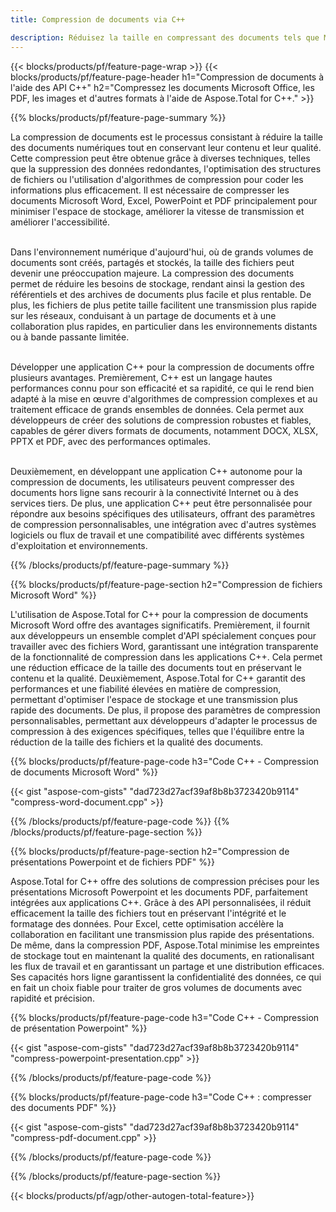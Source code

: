 ```yaml
---
title: Compression de documents via C++

description: Réduisez la taille en compressant des documents tels que Microsoft Word, Excel, PowerPoint, PDF et images via votre application C++. Testez le résultat de la compression en ligne.
---
```


{{< blocks/products/pf/feature-page-wrap >}}
{{< blocks/products/pf/feature-page-header h1="Compression de documents à l'aide des API C++" h2="Compressez les documents Microsoft Office, les PDF, les images et d'autres formats à l'aide de Aspose.Total for C++." >}}

{{% blocks/products/pf/feature-page-summary %}}

La compression de documents est le processus consistant à réduire la taille des documents numériques tout en conservant leur contenu et leur qualité. Cette compression peut être obtenue grâce à diverses techniques, telles que la suppression des données redondantes, l'optimisation des structures de fichiers ou l'utilisation d'algorithmes de compression pour coder les informations plus efficacement. Il est nécessaire de compresser les documents Microsoft Word, Excel, PowerPoint et PDF principalement pour minimiser l'espace de stockage, améliorer la vitesse de transmission et améliorer l'accessibilité.<br /><br />

Dans l'environnement numérique d'aujourd'hui, où de grands volumes de documents sont créés, partagés et stockés, la taille des fichiers peut devenir une préoccupation majeure. La compression des documents permet de réduire les besoins de stockage, rendant ainsi la gestion des référentiels et des archives de documents plus facile et plus rentable. De plus, les fichiers de plus petite taille facilitent une transmission plus rapide sur les réseaux, conduisant à un partage de documents et à une collaboration plus rapides, en particulier dans les environnements distants ou à bande passante limitée.<br /><br />

Développer une application C++ pour la compression de documents offre plusieurs avantages. Premièrement, C++ est un langage hautes performances connu pour son efficacité et sa rapidité, ce qui le rend bien adapté à la mise en œuvre d'algorithmes de compression complexes et au traitement efficace de grands ensembles de données. Cela permet aux développeurs de créer des solutions de compression robustes et fiables, capables de gérer divers formats de documents, notamment DOCX, XLSX, PPTX et PDF, avec des performances optimales.<br /><br />

Deuxièmement, en développant une application C++ autonome pour la compression de documents, les utilisateurs peuvent compresser des documents hors ligne sans recourir à la connectivité Internet ou à des services tiers. De plus, une application C++ peut être personnalisée pour répondre aux besoins spécifiques des utilisateurs, offrant des paramètres de compression personnalisables, une intégration avec d'autres systèmes logiciels ou flux de travail et une compatibilité avec différents systèmes d'exploitation et environnements.

{{% /blocks/products/pf/feature-page-summary  %}}

{{% blocks/products/pf/feature-page-section  h2="Compression de fichiers Microsoft Word" %}}

L'utilisation de Aspose.Total for C++ pour la compression de documents Microsoft Word offre des avantages significatifs. Premièrement, il fournit aux développeurs un ensemble complet d'API spécialement conçues pour travailler avec des fichiers Word, garantissant une intégration transparente de la fonctionnalité de compression dans les applications C++. Cela permet une réduction efficace de la taille des documents tout en préservant le contenu et la qualité. Deuxièmement, Aspose.Total for C++ garantit des performances et une fiabilité élevées en matière de compression, permettant d'optimiser l'espace de stockage et une transmission plus rapide des documents. De plus, il propose des paramètres de compression personnalisables, permettant aux développeurs d'adapter le processus de compression à des exigences spécifiques, telles que l'équilibre entre la réduction de la taille des fichiers et la qualité des documents.

{{% blocks/products/pf/feature-page-code h3="Code C++ - Compression de documents Microsoft Word" %}}

{{< gist "aspose-com-gists" "dad723d27acf39af8b8b3723420b9114" "compress-word-document.cpp" >}}

{{% /blocks/products/pf/feature-page-code  %}}
{{% /blocks/products/pf/feature-page-section %}}

{{% blocks/products/pf/feature-page-section  h2="Compression de présentations Powerpoint et de fichiers PDF" %}}

Aspose.Total for C++ offre des solutions de compression précises pour les présentations Microsoft Powerpoint et les documents PDF, parfaitement intégrées aux applications C++. Grâce à des API personnalisées, il réduit efficacement la taille des fichiers tout en préservant l'intégrité et le formatage des données. Pour Excel, cette optimisation accélère la collaboration en facilitant une transmission plus rapide des présentations. De même, dans la compression PDF, Aspose.Total minimise les empreintes de stockage tout en maintenant la qualité des documents, en rationalisant les flux de travail et en garantissant un partage et une distribution efficaces. Ses capacités hors ligne garantissent la confidentialité des données, ce qui en fait un choix fiable pour traiter de gros volumes de documents avec rapidité et précision. 

{{% blocks/products/pf/feature-page-code h3="Code C++ - Compression de présentation Powerpoint" %}}

{{< gist "aspose-com-gists" "dad723d27acf39af8b8b3723420b9114" "compress-powerpoint-presentation.cpp" >}}

{{% /blocks/products/pf/feature-page-code  %}}

{{% blocks/products/pf/feature-page-code h3="Code C++ : compresser des documents PDF" %}}

{{< gist "aspose-com-gists" "dad723d27acf39af8b8b3723420b9114" "compress-pdf-document.cpp" >}}

{{% /blocks/products/pf/feature-page-code  %}}

{{% /blocks/products/pf/feature-page-section %}}

{{< blocks/products/pf/agp/other-autogen-total-feature>}}